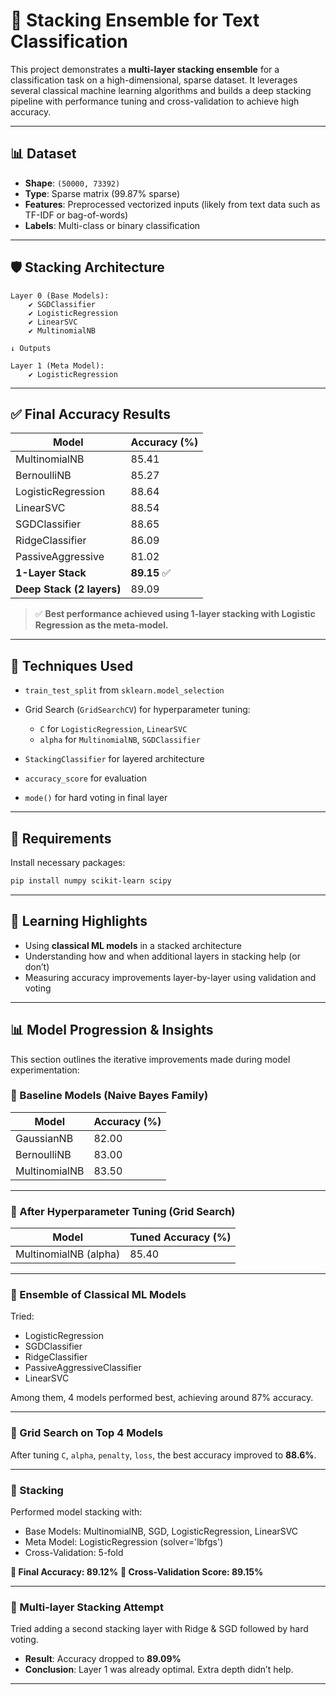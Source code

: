 # 🧠 Stacking Ensemble for Text Classification

This project demonstrates a **multi-layer stacking ensemble** for a classification task on a high-dimensional, sparse dataset. It leverages several classical machine learning algorithms and builds a deep stacking pipeline with performance tuning and cross-validation to achieve high accuracy.

---

## 📊 Dataset

* **Shape**: `(50000, 73392)`
* **Type**: Sparse matrix (99.87% sparse)
* **Features**: Preprocessed vectorized inputs (likely from text data such as TF-IDF or bag-of-words)
* **Labels**: Multi-class or binary classification

---

## 🛡️ Stacking Architecture

```
Layer 0 (Base Models):
    ✔️ SGDClassifier
    ✔️ LogisticRegression
    ✔️ LinearSVC
    ✔️ MultinomialNB

↓ Outputs

Layer 1 (Meta Model):
    ✔️ LogisticRegression
```

---

## ✅ Final Accuracy Results

| Model                     | Accuracy (%) |
| ------------------------- | ------------ |
| MultinomialNB             | 85.41        |
| BernoulliNB               | 85.27        |
| LogisticRegression        | 88.64        |
| LinearSVC                 | 88.54        |
| SGDClassifier             | 88.65        |
| RidgeClassifier           | 86.09        |
| PassiveAggressive         | 81.02        |
| **1-Layer Stack**         | **89.15** ✅  |
| **Deep Stack (2 layers)** | 89.09        |

> ✅ **Best performance achieved using 1-layer stacking with Logistic Regression as the meta-model.**

---

## 🧪 Techniques Used

* `train_test_split` from `sklearn.model_selection`
* Grid Search (`GridSearchCV`) for hyperparameter tuning:

  * `C` for `LogisticRegression`, `LinearSVC`
  * `alpha` for `MultinomialNB`, `SGDClassifier`
* `StackingClassifier` for layered architecture
* `accuracy_score` for evaluation
* `mode()` for hard voting in final layer

---

## 🧠 Requirements

Install necessary packages:

```bash
pip install numpy scikit-learn scipy
```

---

## 🧠 Learning Highlights

* Using **classical ML models** in a stacked architecture
* Understanding how and when additional layers in stacking help (or don’t)
* Measuring accuracy improvements layer-by-layer using validation and voting

---

## 📊 Model Progression & Insights

This section outlines the iterative improvements made during model experimentation:

### 🔹 Baseline Models (Naive Bayes Family)

| Model         | Accuracy (%) |
| ------------- | ------------ |
| GaussianNB    | 82.00        |
| BernoulliNB   | 83.00        |
| MultinomialNB | 83.50        |

---

### 🔹 After Hyperparameter Tuning (Grid Search)

| Model                 | Tuned Accuracy (%) |
| --------------------- | ------------------ |
| MultinomialNB (alpha) | 85.40              |

---

### 🔹 Ensemble of Classical ML Models

Tried:

* LogisticRegression
* SGDClassifier
* RidgeClassifier
* PassiveAggressiveClassifier
* LinearSVC

Among them, 4 models performed best, achieving around 87% accuracy.

---

### 🔹 Grid Search on Top 4 Models

After tuning `C`, `alpha`, `penalty`, `loss`, the best accuracy improved to **88.6%**.

---

### 🔹 Stacking

Performed model stacking with:

* Base Models: MultinomialNB, SGD, LogisticRegression, LinearSVC
* Meta Model: LogisticRegression (solver='lbfgs')
* Cross-Validation: 5-fold

**🌟 Final Accuracy: 89.12%**
**🌟 Cross-Validation Score: 89.15%**

---

### 🔹 Multi-layer Stacking Attempt

Tried adding a second stacking layer with Ridge & SGD followed by hard voting.

* **Result**: Accuracy dropped to **89.09%**
* **Conclusion**: Layer 1 was already optimal. Extra depth didn’t help.

---
